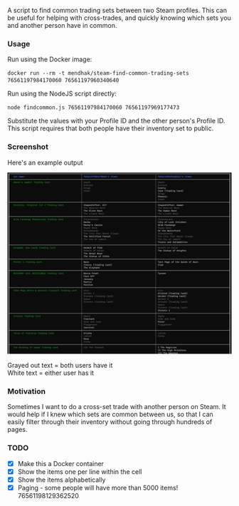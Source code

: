 A script to find common trading sets between two Steam profiles. This can be useful for helping with cross-trades, and quickly knowing which sets you and another person have in common. 


### Usage

Run using the Docker image:

    docker run --rm -t mendhak/steam-find-common-trading-sets 76561197984170060 76561197960340640

Run using the NodeJS script directly:

    node findcommon.js 76561197984170060 76561197969177473


Substitute the values with your Profile ID and the other person's Profile ID.    
This script requires that both people have their inventory set to public. 

### Screenshot

Here's an example output

![screenshot](https://raw.githubusercontent.com/mendhak/steam-find-common-trading-sets/master/screenshot.png)

Grayed out text = both users have it  
White text = either user has it

### Motivation
Sometimes I want to do a cross-set trade with another person on Steam.  It would help if I knew which sets are common between us, so that I can easily filter through their inventory without going through hundreds of pages.  

### TODO

- [x] Make this a Docker container
- [X] Show the items one per line within the cell
- [X] Show the items alphabetically
- [X] Paging - some people will have more than 5000 items! 76561198129362520
